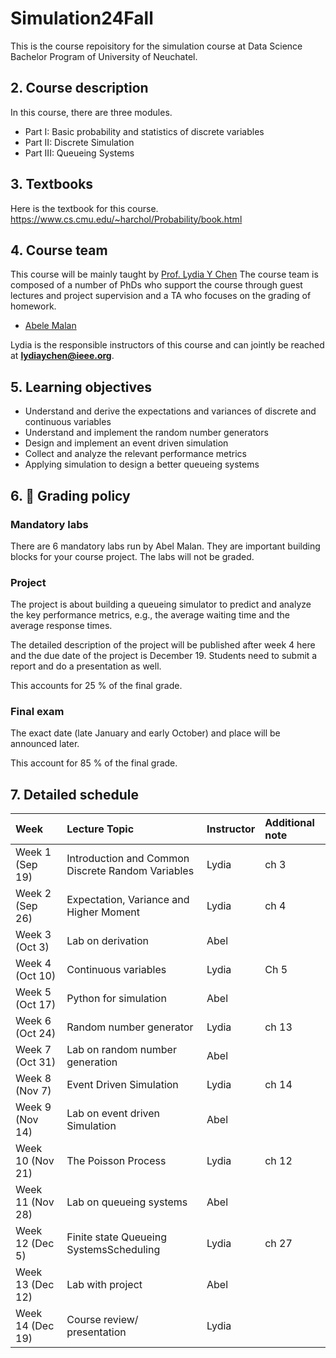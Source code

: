 # Simulation24Fall

This is the course repoisitory for the simulation course at Data Science Bachelor Program of University of Neuchatel.


##  2. <a name='Coursedescription'></a>Course description

In this course, there are three modules. 
- Part I: Basic probability and statistics of discrete variables
- Part II: Discrete Simulation
- Part III: Queueing Systems


##  3. <a name='Textbooks'></a>Textbooks
Here is the textbook for this course.
https://www.cs.cmu.edu/~harchol/Probability/book.html

##  4. <a name='Courseteam'></a>Course team

This course will be mainly taught by [Prof. Lydia Y Chen](https://lydiaychen.github.io/)  The course team is composed of a number of PhDs  who support the course through guest lectures and project supervision and a TA who focuses on the grading of homework. 

-  [Abele Malan](mailto:abele.malan@unine.ch)

Lydia is the responsible instructors of this course and can jointly be reached at **lydiaychen@ieee.org**.

##  5. <a name='Learningobjectives'></a>Learning objectives

- Understand and derive the expectations and variances of discrete and continuous variables
- Understand and implement the random number generators
- Design and implement an event driven simulation
- Collect and analyze the relevant performance metrics
- Applying simulation to design a better queueing systems

##  6. <a name='dart:Gradingpolicy'></a>:dart: Grading policy

### Mandatory labs
There are 6 mandatory labs run by Abel Malan. They are important building blocks for your course project. The labs will not be graded.  

### Project
The project is about building a queueing simulator to predict and analyze the key performance metrics, e.g., the average waiting time and the average response times. 

The detailed description of the project will be published after week 4 here and the due date of the project is December 19. Students need to submit a report and do a presentation as well. 

This accounts for 25 % of the final grade.

### Final exam
The exact date (late January and early October) and place will be announced later. 

This account for 85 % of the final grade.


##  7. <a name='Detailedschedule'></a>Detailed schedule


**Week**|**Lecture Topic**|**Instructor**|**Additional note**
:-----|:-----|:-----|:-----
Week 1 (Sep 19) | Introduction and Common Discrete Random Variables | Lydia | ch 3
Week 2 (Sep 26) | Expectation, Variance and Higher Moment| Lydia| ch 4
Week 3 (Oct 3) | Lab on derivation| Abel | 
Week 4 (Oct 10) | Continuous variables   | Lydia | Ch 5
Week 5 (Oct 17) | Python for simulation | Abel |
Week 6 (Oct 24) | Random number generator  |Lydia | ch 13
Week 7 (Oct 31) | Lab on random number generation | Abel|
Week 8 (Nov 7) | Event Driven Simulation   | Lydia | ch 14
Week 9 (Nov 14) | Lab on event driven Simulation  | Abel  | 
Week 10 (Nov 21) | The Poisson Process | Lydia | ch 12
Week 11 (Nov 28) | Lab on queueing systems | Abel |
Week 12 (Dec 5) | Finite state Queueing SystemsScheduling | Lydia | ch 27
Week 13 (Dec 12) | Lab with project | Abel
Week 14 (Dec 19) | Course review/ presentation | Lydia

